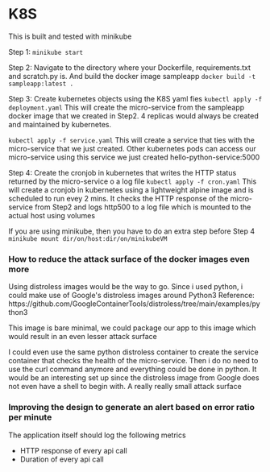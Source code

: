 # K8S

This is built and tested with minikube

Step 1:
`minikube start`


Step 2: 
Navigate to the directory where your Dockerfile, requirements.txt and scratch.py is. And build the docker image sampleapp
`docker build -t sampleapp:latest . `

Step 3:
Create kubernetes objects using the K8S yaml fies
`kubectl apply -f deployment.yaml`
This will create the micro-service from the sampleapp docker image that we created in Step2. 4 replicas would  always be created and maintained by kubernetes. 

`kubectl apply -f service.yaml`
This will create a service that ties with the micro-service that we just created. Other kubernetes pods can access our micro-service using this service we just created hello-python-service:5000

Step 4:
Create the cronjob in kubernetes that writes the HTTP status returned by the micro-service o a log file
`kubectl apply -f cron.yaml`
This will create a cronjob in kubernetes using a lightweight alpine image and is scheduled to run evey 2 mins. It checks the HTTP response of the micro-service from Step2 and logs http500 to a log file which is mounted to the actual host using volumes

If you are using minikube, then you have to do an extra step before Step 4
`minikube mount dir/on/host:dir/on/minikubeVM`



<H3>How to reduce the attack surface of the docker images even more </h3>
Using distroless images would be the way to go.
Since i used python, i could make use of Google's distroless images around Python3
Reference: https://github.com/GoogleContainerTools/distroless/tree/main/examples/python3
<p>This image is bare minimal, we could package our app to this image which would result in an even lesser attack surface

I could even use the same python distroless container to create the service container that checks the health of the micro-service. Then i do no need to use the curl command anymore and everything could be done in python.
It would be an interesting set up since the distroless image from Google does not even have a shell to begin with. A really really small attack surface

</p>

<H3>Improving the design to generate an alert based on error ratio per minute </h3>
<p>
 The application itself should log the following metrics
<ul>
  <li>HTTP response of every api call</li>
  <li>Duration of every api call</li>
  
</ul>
</p>
